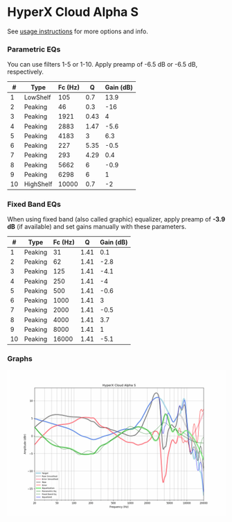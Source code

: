 # HyperX Cloud Alpha S
See [usage instructions](https://github.com/jaakkopasanen/AutoEq#usage) for more options and info.

### Parametric EQs
You can use filters 1-5 or 1-10. Apply preamp of -6.5 dB or -6.5 dB, respectively.

|   # | Type      |   Fc (Hz) |    Q |   Gain (dB) |
|-----|-----------|-----------|------|-------------|
|   1 | LowShelf  |       105 | 0.7  |        13.9 |
|   2 | Peaking   |        46 | 0.3  |       -16   |
|   3 | Peaking   |      1921 | 0.43 |         4   |
|   4 | Peaking   |      2883 | 1.47 |        -5.6 |
|   5 | Peaking   |      4183 | 3    |         6.3 |
|   6 | Peaking   |       227 | 5.35 |        -0.5 |
|   7 | Peaking   |       293 | 4.29 |         0.4 |
|   8 | Peaking   |      5662 | 6    |        -0.9 |
|   9 | Peaking   |      6298 | 6    |         1   |
|  10 | HighShelf |     10000 | 0.7  |        -2   |

### Fixed Band EQs
When using fixed band (also called graphic) equalizer, apply preamp of **-3.9 dB** (if available) and set gains manually with these parameters.

|   # | Type    |   Fc (Hz) |    Q |   Gain (dB) |
|-----|---------|-----------|------|-------------|
|   1 | Peaking |        31 | 1.41 |         0.1 |
|   2 | Peaking |        62 | 1.41 |        -2.8 |
|   3 | Peaking |       125 | 1.41 |        -4.1 |
|   4 | Peaking |       250 | 1.41 |        -4   |
|   5 | Peaking |       500 | 1.41 |        -0.6 |
|   6 | Peaking |      1000 | 1.41 |         3   |
|   7 | Peaking |      2000 | 1.41 |        -0.5 |
|   8 | Peaking |      4000 | 1.41 |         3.7 |
|   9 | Peaking |      8000 | 1.41 |         1   |
|  10 | Peaking |     16000 | 1.41 |        -5.1 |

### Graphs
![](./HyperX%20Cloud%20Alpha%20S.png)
